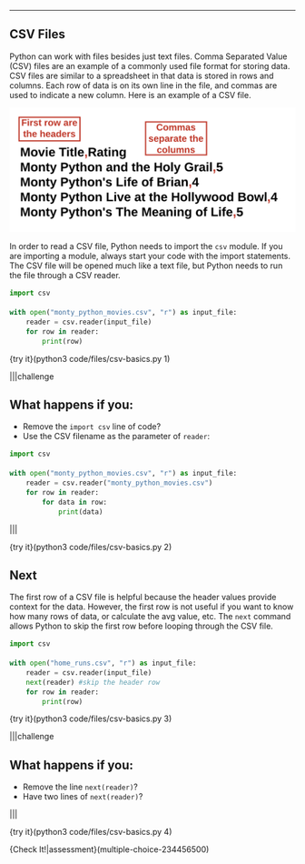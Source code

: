 ----------

## CSV Files

Python can work with files besides just text files. Comma Separated Value (CSV) files are an example of a commonly used file format for storing data. CSV files are similar to a spreadsheet in that data is stored in rows and columns. Each row of data is on its own line in the file, and commas are used to indicate a new column. Here is an example of a CSV file.

![Monty Python CSV](.guides/images/monty-python-csv.png)

In order to read a CSV file, Python needs to import the `csv` module. If you are importing a module, always start your code with the import statements. The CSV file will be opened much like a text file, but Python needs to run the file through a CSV reader.

```python
import csv

with open("monty_python_movies.csv", "r") as input_file:
    reader = csv.reader(input_file)
    for row in reader:
        print(row)
```

{try it}(python3 code/files/csv-basics.py 1)

|||challenge
## What happens if you:
* Remove the `import csv` line of code?
* Use the CSV filename as the parameter of `reader`:
```python
import csv

with open("monty_python_movies.csv", "r") as input_file:
    reader = csv.reader("monty_python_movies.csv")
    for row in reader:
        for data in row:
            print(data)
```

|||

{try it}(python3 code/files/csv-basics.py 2)

## Next

The first row of a CSV file is helpful because the header values provide context for the data. However, the first row is not useful if you want to know how many rows of data, or calculate the avg value, etc. The `next` command allows Python to skip the first row before looping through the CSV file.

```python
import csv

with open("home_runs.csv", "r") as input_file:
    reader = csv.reader(input_file)
    next(reader) #skip the header row
    for row in reader:
        print(row)
```

{try it}(python3 code/files/csv-basics.py 3)

|||challenge
## What happens if you:
* Remove the line `next(reader)`?
* Have two lines of `next(reader)`?

|||

{try it}(python3 code/files/csv-basics.py 4)

{Check It!|assessment}(multiple-choice-234456500)
